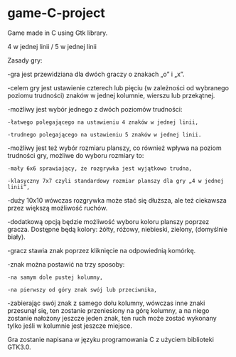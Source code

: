 # game-C-project
Game made in C using Gtk library.

4 w jednej linii / 5 w jednej linii

Zasady gry:

-gra jest przewidziana dla dwóch graczy o znakach „o” i „x”.

-celem gry jest ustawienie czterech lub pięciu (w zależności od wybranego poziomu trudności) znaków w jednej kolumnie, wierszu lub przekątnej.

-możliwy jest wybór jednego z dwóch poziomów trudności:

	-łatwego polegającego na ustawieniu 4 znaków w jednej linii,
	
	-trudnego polegającego na ustawieniu 5 znaków w jednej linii.
	
-możliwy jest też wybór rozmiaru planszy, co również wpływa na poziom trudności gry, możliwe do wyboru rozmiary to:

	-mały 6x6 sprawiający, że rozgrywka jest wyjątkowo trudna,
	
	-klasyczny 7x7 czyli standardowy rozmiar planszy dla gry „4 w jednej linii”,
	
-duży 10x10 wówczas rozgrywka może stać się dłuższa, ale też ciekawsza przez większą możliwość ruchów.

-dodatkową opcją będzie możliwość wyboru koloru planszy poprzez gracza. Dostępne będą kolory: żółty, różowy, niebieski, zielony, (domyślnie biały).

-gracz stawia znak poprzez kliknięcie na odpowiednią komórkę.

-znak można postawić na trzy sposoby:

	-na samym dole pustej kolumny,
	
	-na pierwszy od góry znak swój lub przeciwnika,
	
-zabierając swój znak z samego dołu kolumny, wówczas inne znaki przesunął się, ten zostanie przeniesiony na górę kolumny, a na niego zostanie nałożony jeszcze jeden znak, ten ruch może zostać wykonany tylko jeśli w kolumnie jest jeszcze miejsce.

Gra zostanie napisana w języku programowania C z użyciem biblioteki GTK3.0.  
